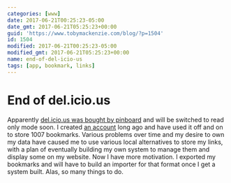 ```yaml
---
categories: [www]
date: 2017-06-21T00:25:23-05:00
date_gmt: 2017-06-21T05:25:23+00:00
guid: 'https://www.tobymackenzie.com/blog/?p=1504'
id: 1504
modified: 2017-06-21T00:25:23-05:00
modified_gmt: 2017-06-21T05:25:23+00:00
name: end-of-del-icio-us
tags: [app, bookmark, links]
---
```


End of del.icio.us
==================

Apparently [del.icio.us was bought by pinboard](https://blog.pinboard.in/2017/06/pinboard_acquires_delicious/) and will be switched to read only mode soon.  I created [an account](https://del.icio.us/cosmicosmo) long ago and have used it off and on to store 1007 bookmarks.<!--more-->  Various problems over time and my desire to own my data have caused me to use various local alternatives to store my links, with a plan of eventually building my own system to manage them and display some on my website.  Now I have more motivation.  I exported my bookmarks and will have to build an importer for that format once I get a system built.  Alas, so many things to do.
